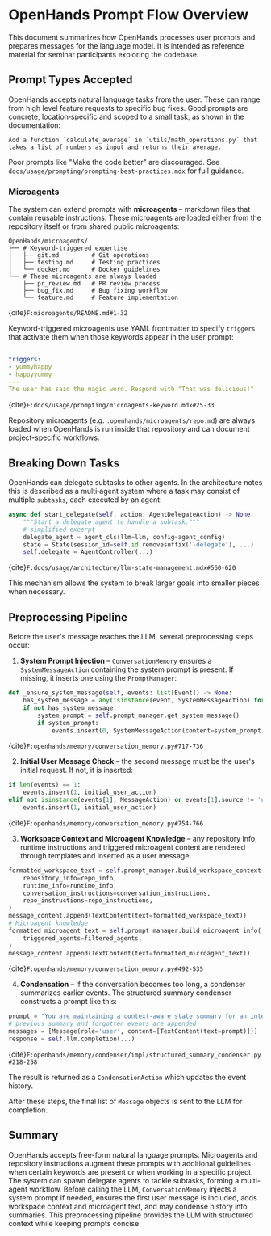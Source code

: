 # OpenHands Prompt Flow Overview

This document summarizes how OpenHands processes user prompts and prepares messages for the language model. It is intended as reference material for seminar participants exploring the codebase.

## Prompt Types Accepted

OpenHands accepts natural language tasks from the user. These can range from high level feature requests to specific bug fixes. Good prompts are concrete, location‑specific and scoped to a small task, as shown in the documentation:

```
Add a function `calculate_average` in `utils/math_operations.py` that takes a list of numbers as input and returns their average.
```

Poor prompts like "Make the code better" are discouraged. See `docs/usage/prompting/prompting-best-practices.mdx` for full guidance.

### Microagents

The system can extend prompts with **microagents** – markdown files that contain reusable instructions. These microagents are loaded either from the repository itself or from shared public microagents:

```text
OpenHands/microagents/
├── # Keyword-triggered expertise
│   ├── git.md         # Git operations
│   ├── testing.md     # Testing practices
│   └── docker.md      # Docker guidelines
└── # These microagents are always loaded
    ├── pr_review.md   # PR review process
    ├── bug_fix.md     # Bug fixing workflow
    └── feature.md     # Feature implementation
```
{cite}`F:microagents/README.md#1-32`

Keyword-triggered microagents use YAML frontmatter to specify `triggers` that activate them when those keywords appear in the user prompt:

```yaml
---
triggers:
- yummyhappy
- happyyummy
---
The user has said the magic word. Respond with "That was delicious!"
```
{cite}`F:docs/usage/prompting/microagents-keyword.mdx#25-33`

Repository microagents (e.g. `.openhands/microagents/repo.md`) are always loaded when OpenHands is run inside that repository and can document project-specific workflows.

## Breaking Down Tasks

OpenHands can delegate subtasks to other agents. In the architecture notes this is described as a multi‑agent system where a task may consist of multiple `subtasks`, each executed by an agent:

```python
async def start_delegate(self, action: AgentDelegateAction) -> None:
    """Start a delegate agent to handle a subtask."""
    # simplified excerpt
    delegate_agent = agent_cls(llm=llm, config=agent_config)
    state = State(session_id=self.id.removesuffix('-delegate'), ...)
    self.delegate = AgentController(...)
```
{cite}`F:docs/usage/architecture/llm-state-management.mdx#560-620`

This mechanism allows the system to break larger goals into smaller pieces when necessary.

## Preprocessing Pipeline

Before the user's message reaches the LLM, several preprocessing steps occur:

1. **System Prompt Injection** – `ConversationMemory` ensures a `SystemMessageAction` containing the system prompt is present. If missing, it inserts one using the `PromptManager`:

```python
def _ensure_system_message(self, events: list[Event]) -> None:
    has_system_message = any(isinstance(event, SystemMessageAction) for event in events)
    if not has_system_message:
        system_prompt = self.prompt_manager.get_system_message()
        if system_prompt:
            events.insert(0, SystemMessageAction(content=system_prompt))
```
{cite}`F:openhands/memory/conversation_memory.py#717-736`

2. **Initial User Message Check** – the second message must be the user's initial request. If not, it is inserted:

```python
if len(events) == 1:
    events.insert(1, initial_user_action)
elif not isinstance(events[1], MessageAction) or events[1].source != 'user':
    events.insert(1, initial_user_action)
```
{cite}`F:openhands/memory/conversation_memory.py#754-766`

3. **Workspace Context and Microagent Knowledge** – any repository info, runtime instructions and triggered microagent content are rendered through templates and inserted as a user message:

```python
formatted_workspace_text = self.prompt_manager.build_workspace_context(
    repository_info=repo_info,
    runtime_info=runtime_info,
    conversation_instructions=conversation_instructions,
    repo_instructions=repo_instructions,
)
message_content.append(TextContent(text=formatted_workspace_text))
# Microagent knowledge
formatted_microagent_text = self.prompt_manager.build_microagent_info(
    triggered_agents=filtered_agents,
)
message_content.append(TextContent(text=formatted_microagent_text))
```
{cite}`F:openhands/memory/conversation_memory.py#492-535`

4. **Condensation** – if the conversation becomes too long, a condenser summarizes earlier events. The structured summary condenser constructs a prompt like this:

```python
prompt = "You are maintaining a context-aware state summary for an interactive software agent..."
# previous summary and forgotten events are appended
messages = [Message(role='user', content=[TextContent(text=prompt)])]
response = self.llm.completion(...)
```
{cite}`F:openhands/memory/condenser/impl/structured_summary_condenser.py#218-258`

The result is returned as a `CondensationAction` which updates the event history.

After these steps, the final list of `Message` objects is sent to the LLM for completion.

## Summary

OpenHands accepts free-form natural language prompts. Microagents and repository instructions augment these prompts with additional guidelines when certain keywords are present or when working in a specific project. The system can spawn delegate agents to tackle subtasks, forming a multi-agent workflow. Before calling the LLM, `ConversationMemory` injects a system prompt if needed, ensures the first user message is included, adds workspace context and microagent text, and may condense history into summaries. This preprocessing pipeline provides the LLM with structured context while keeping prompts concise.
